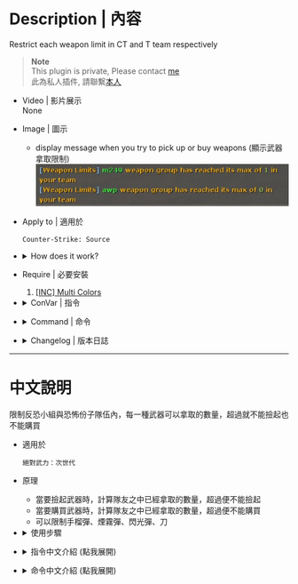 
# Description | 內容
Restrict each weapon limit in CT and T team respectively

> __Note__ <br/>
This plugin is private, Please contact [me](https://github.com/fbef0102/Game-Private_Plugin#私人插件列表-private-plugins-list)<br/>
此為私人插件, 請聯繫[本人](https://github.com/fbef0102/Game-Private_Plugin#私人插件列表-private-plugins-list)

* Video | 影片展示
    <br/>None

* Image | 圖示
    * display message when you try to pick up or buy weapons (顯示武器拿取限制)
    <br/>![css_weapon_limit_1](image/css_weapon_limit_1.jpg)

* Apply to | 適用於
	```
	Counter-Strike: Source
	```

* <details><summary>How does it work?</summary>

    * Restrict each weapon limit in CT and T team respectively, the player can't pick up or buy limit weapons
    * Open cfg/server.cfg and write down cmds. For example:
        ```php
        // ct = counter terrorist team
        // t = Terrorism team
        css_wlimits_add 0 ct awp
        css_wlimits_add 1 ct m249

        css_wlimits_add 2 t scout
        css_wlimits_add 0 t flashbang
        css_wlimits_add 0 t smokegrenade
        css_wlimits_add 0 t hegrenade
        ```

    * Names for all weapons alias
        ```php
        glock
        usp
        p228
        deagle 
        elite 
        fiveseven 
        m3 
        xm1014
        galil 
        ak47 
        scout 
        sg552 
        awp 
        g3sg1 
        famas 
        m4a1 
        aug 
        sg550 
        mac10 
        tmp 
        mp5navy 
        ump45 
        p90 
        m249
        flashbang 
        hegrenade 
        smokegrenade
        knife
        ```
</details>

* Require | 必要安裝
    1. [[INC] Multi Colors](https://github.com/fbef0102/L4D1_2-Plugins/releases/tag/Multi-Colors)

* <details><summary>ConVar | 指令</summary>

    * cfg/sourcemod/css_weapon_limit.cfg
        ```php
        // 0=Plugin off, 1=Plugin on.
        css_weapon_limit_enable "1"

        // Time interval bewteen weapon limit notify. (0=off)
        css_weapon_limit_cooltime_block "3.0"
        ```
</details>

* <details><summary>Command | 命令</summary>
    
    * **Add a weapon limit**
        ```php
        css_wlimits_add <limit> <CT or T> <weapon alias>
        ```
</details>

* <details><summary>Changelog | 版本日誌</summary>

    * v1.0
        * Initial Release
</details>

- - - -
# 中文說明
限制反恐小組與恐怖份子隊伍內，每一種武器可以拿取的數量，超過就不能撿起也不能購買

* 適用於
	```
	絕對武力：次世代
	```

* 原理
    * 當要撿起武器時，計算隊友之中已經拿取的數量，超過便不能撿起
    * 當要購買武器時，計算隊友之中已經拿取的數量，超過便不能購買
    * 可以限制手榴彈、煙霧彈、閃光彈、刀

* <details><summary>使用步驟</summary>

    * 打開 cfg/server.cfg 文件並寫下想要限制的武器，譬如
        ```php
        // css_wlimits_add <限制數量> <CT 或 T> <武器短名>
        // ct = 反恐小組
        // t = 恐怖份子
        css_wlimits_add 0 ct awp
        css_wlimits_add 1 ct m249

        css_wlimits_add 2 t scout
        css_wlimits_add 0 t flashbang
        css_wlimits_add 0 t smokegrenade
        css_wlimits_add 0 t hegrenade
        ```

    * 所有武器短名
        ```php
        glock
        usp
        p228
        deagle 
        elite 
        fiveseven 
        m3 
        xm1014
        galil 
        ak47 
        scout 
        sg552 
        awp 
        g3sg1 
        famas 
        m4a1 
        aug 
        sg550 
        mac10 
        tmp 
        mp5navy 
        ump45 
        p90 
        m249
        flashbang  => 閃光彈
        hegrenade  => 高爆手榴彈
        smokegrenade => 煙霧彈
        knife => 刀
        ```
</details>

* <details><summary>指令中文介紹 (點我展開)</summary>

    * cfg/sourcemod/l4d_weapon_limits.cfg
        ```php
        // 0=關閉插件, 1=啟動插件
        css_weapon_limit_enable "1"
        
        // 訊息提示的間隔. (0=不提示)
        css_weapon_limit_cooltime_block "3.0"
        ```
</details>

* <details><summary>命令中文介紹 (點我展開)</summary>

    * **Add a weapon limit**
        ```php
        css_wlimits_add <限制數量> <CT 或 T> <武器短名>
        ```
</details>
